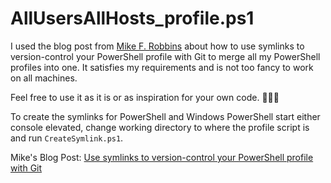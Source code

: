 # AllUsersAllHosts_profile.ps1

I used the blog post from [Mike F. Robbins](https://mikefrobbins.com/about/) about how to use symlinks to version-control your PowerShell profile with Git to merge all my PowerShell profiles into one.
It satisfies my requirements and is not too fancy to work on all machines.

Feel free to use it as it is or as inspiration for your own code. 🤟🏼😉

To create the symlinks for PowerShell and Windows PowerShell start either console elevated, change working directory to where the profile script is and run `CreateSymlink.ps1`.

Mike's Blog Post: [Use symlinks to version-control your PowerShell profile with Git](https://mikefrobbins.com/2023/11/09/use-symlinks-to-version-control-your-powershell-profile-with-git/)
